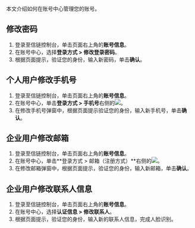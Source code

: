 本文介绍如何在账号中心管理您的账号。

## 修改密码
1. 登录至信链控制台，单击页面右上角的**账号信息**。
2. 在账号中心，选择**登录方式 > 修改登录密码**。
3. 根据页面提示，验证您的身份，输入新密码，单击**确认**。

## 个人用户修改手机号
1. 登录至信链控制台，单击页面右上角的**账号信息**。
2. 在账号中心，单击**登录方式 > 手机号**右侧的![](https://qcloudimg.tencent-cloud.cn/raw/92d39259cbf15be58bee138c8c3f2367.png)。
3. 在修改手机号弹窗中，根据页面提示验证您的身份，输入新手机号，单击**确认**。

## 企业用户修改邮箱
1. 登录至信链控制台，单击页面右上角的**账号信息**。
2. 在账号中心，单击**登录方式 > 邮箱（注册方式）**右侧的![](https://qcloudimg.tencent-cloud.cn/raw/92d39259cbf15be58bee138c8c3f2367.png)。
3. 在修改邮箱弹窗中，根据页面提示，验证您的身份，输入新邮箱，单击**确认**。

## 企业用户修改联系人信息
1. 登录至信链控制台，单击页面右上角的**账号信息**。
2. 在账号中心，选择**认证信息 > 修改联系人**。
3. 根据页面提示，验证您的身份，输入新的联系人信息，完成人脸识别。
